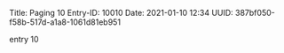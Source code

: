 Title: Paging 10
Entry-ID: 10010
Date: 2021-01-10 12:34
UUID: 387bf050-f58b-517d-a1a8-1061d81eb951

entry 10

